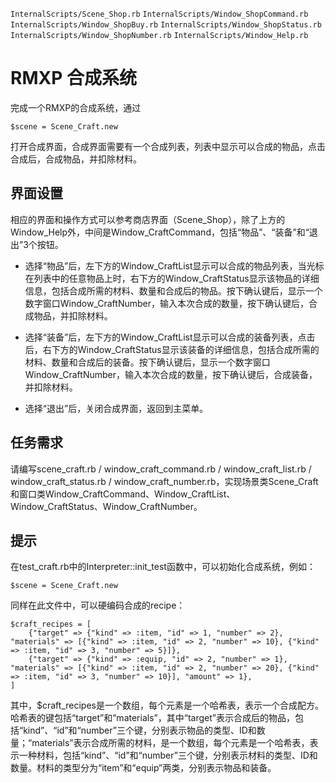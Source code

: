 `InternalScripts/Scene_Shop.rb` `InternalScripts/Window_ShopCommand.rb` `InternalScripts/Window_ShopBuy.rb` `InternalScripts/Window_ShopStatus.rb` `InternalScripts/Window_ShopNumber.rb` `InternalScripts/Window_Help.rb`

# RMXP 合成系统

完成一个RMXP的合成系统，通过
```
$scene = Scene_Craft.new
```
打开合成界面，合成界面需要有一个合成列表，列表中显示可以合成的物品，点击合成后，合成物品，并扣除材料。

## 界面设置

相应的界面和操作方式可以参考商店界面（Scene_Shop），除了上方的Window_Help外，中间是Window_CraftCommand，包括“物品”、“装备”和“退出”3个按钮。

- 选择“物品”后，左下方的Window_CraftList显示可以合成的物品列表，当光标在列表中的任意物品上时，右下方的Window_CraftStatus显示该物品的详细信息，包括合成所需的材料、数量和合成后的物品。按下确认键后，显示一个数字窗口Window_CraftNumber，输入本次合成的数量，按下确认键后，合成物品，并扣除材料。

- 选择“装备”后，左下方的Window_CraftList显示可以合成的装备列表，点击后，右下方的Window_CraftStatus显示该装备的详细信息，包括合成所需的材料、数量和合成后的装备。按下确认键后，显示一个数字窗口Window_CraftNumber，输入本次合成的数量，按下确认键后，合成装备，并扣除材料。

- 选择“退出”后，关闭合成界面，返回到主菜单。

## 任务需求

请编写scene_craft.rb / window_craft_command.rb / window_craft_list.rb / window_craft_status.rb / window_craft_number.rb，实现场景类Scene_Craft和窗口类Window_CraftCommand、Window_CraftList、Window_CraftStatus、Window_CraftNumber。

## 提示

在test_craft.rb中的Interpreter::init_test函数中，可以初始化合成系统，例如：
```
$scene = Scene_Craft.new
```

同样在此文件中，可以硬编码合成的recipe：
```
$craft_recipes = [
    {"target" => {"kind" => :item, "id" => 1, "number" => 2}, "materials" => [{"kind" => :item, "id" => 2, "number" => 10}, {"kind" => :item, "id" => 3, "number" => 5}]},
    {"target" => {"kind" => :equip, "id" => 2, "number" => 1}, "materials" => [{"kind" => :item, "id" => 2, "number" => 20}, {"kind" => :item, "id" => 3, "number" => 10}], "amount" => 1},
]
```

其中，$craft_recipes是一个数组，每个元素是一个哈希表，表示一个合成配方。哈希表的键包括“target”和“materials”，其中“target”表示合成后的物品，包括“kind”、“id”和“number”三个键，分别表示物品的类型、ID和数量；“materials”表示合成所需的材料，是一个数组，每个元素是一个哈希表，表示一种材料，包括“kind”、“id”和“number”三个键，分别表示材料的类型、ID和数量。材料的类型分为“item”和“equip”两类，分别表示物品和装备。
